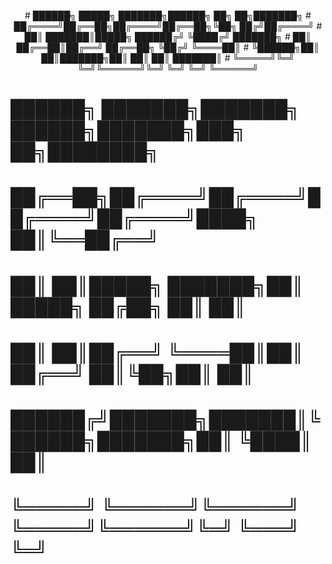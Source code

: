 <p align="center">
#  ██████╗ █████╗ ███████╗██████╗ ██╗   ██╗███████╗          
# ██╔════╝██╔══██╗██╔════╝██╔══██╗╚██╗ ██╔╝██╔════╝          
# ██║     ███████║█████╗  ██████╔╝ ╚████╔╝ ███████╗          
# ██║     ██╔══██║██╔══╝  ██╔══██╗  ╚██╔╝  ╚════██║          
# ╚██████╗██║  ██║███████╗██║  ██║   ██║   ███████║          
#  ╚═════╝╚═╝  ╚═╝╚══════╝╚═╝  ╚═╝   ╚═╝   ╚══════╝          
                                                           
# ██████╗ ███████╗███████╗ ██████╗███████╗███╗   ██╗████████╗
# ██╔══██╗██╔════╝██╔════╝██╔════╝██╔════╝████╗  ██║╚══██╔══╝
# ██║  ██║█████╗  ███████╗██║     █████╗  ██╔██╗ ██║   ██║   
# ██║  ██║██╔══╝  ╚════██║██║     ██╔══╝  ██║╚██╗██║   ██║   
# ██████╔╝███████╗███████║╚██████╗███████╗██║ ╚████║   ██║   
# ╚═════╝ ╚══════╝╚══════╝ ╚═════╝╚══════╝╚═╝  ╚═══╝   ╚═╝   
</p>
